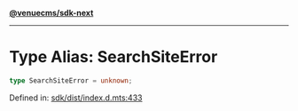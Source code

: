 [**@venuecms/sdk-next**](../Index.md)

***

# Type Alias: SearchSiteError

```ts
type SearchSiteError = unknown;
```

Defined in: [sdk/dist/index.d.mts:433](https://github.com/venuecms/sdk/blob/9b35c3f75ba3cd0722f50bc82d98f2f4dd56e037/packages/sdk/dist/index.d.mts#L433)
